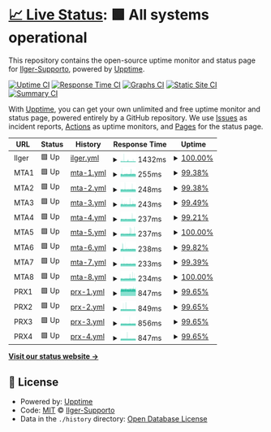 # [📈 Live Status](https://Ilger-Supporto.github.io/Uptime): <!--live status--> **🟩 All systems operational**

This repository contains the open-source uptime monitor and status page for [Ilger-Supporto](https://Ilger-Supporto.github.io/Uptime), powered by [Upptime](https://github.com/upptime/upptime).

[![Uptime CI](https://github.com/Ilger-Supporto/Uptime/workflows/Uptime%20CI/badge.svg)](https://github.com/Ilger-Supporto/Uptime/actions?query=workflow%3A%22Uptime+CI%22)
[![Response Time CI](https://github.com/Ilger-Supporto/Uptime/workflows/Response%20Time%20CI/badge.svg)](https://github.com/Ilger-Supporto/Uptime/actions?query=workflow%3A%22Response+Time+CI%22)
[![Graphs CI](https://github.com/Ilger-Supporto/Uptime/workflows/Graphs%20CI/badge.svg)](https://github.com/Ilger-Supporto/Uptime/actions?query=workflow%3A%22Graphs+CI%22)
[![Static Site CI](https://github.com/Ilger-Supporto/Uptime/workflows/Static%20Site%20CI/badge.svg)](https://github.com/Ilger-Supporto/Uptime/actions?query=workflow%3A%22Static+Site+CI%22)
[![Summary CI](https://github.com/Ilger-Supporto/Uptime/workflows/Summary%20CI/badge.svg)](https://github.com/Ilger-Supporto/Uptime/actions?query=workflow%3A%22Summary+CI%22)

With [Upptime](https://upptime.js.org), you can get your own unlimited and free uptime monitor and status page, powered entirely by a GitHub repository. We use [Issues](https://github.com/Ilger-Supporto/Uptime/issues) as incident reports, [Actions](https://github.com/Ilger-Supporto/Uptime/actions) as uptime monitors, and [Pages](https://Ilger-Supporto.github.io/Uptime) for the status page.

<!--start: status pages-->
<!-- This summary is generated by Upptime (https://github.com/upptime/upptime) -->
<!-- Do not edit this manually, your changes will be overwritten -->
<!-- prettier-ignore -->
| URL | Status | History | Response Time | Uptime |
| --- | ------ | ------- | ------------- | ------ |
| <img alt="" src="https://icons.duckduckgo.com/ip3/null.ico" height="13"> Ilger | 🟩 Up | [ilger.yml](https://github.com/Ilger-Supporto/Uptime/commits/HEAD/history/ilger.yml) | <details><summary><img alt="Response time graph" src="./graphs/ilger/response-time-week.png" height="20"> 1432ms</summary><br><a href="https://Ilger-Supporto.github.io/Uptime/history/ilger"><img alt="Response time 1382" src="https://img.shields.io/endpoint?url=https%3A%2F%2Fraw.githubusercontent.com%2FIlger-Supporto%2FUptime%2FHEAD%2Fapi%2Filger%2Fresponse-time.json"></a><br><a href="https://Ilger-Supporto.github.io/Uptime/history/ilger"><img alt="24-hour response time 1365" src="https://img.shields.io/endpoint?url=https%3A%2F%2Fraw.githubusercontent.com%2FIlger-Supporto%2FUptime%2FHEAD%2Fapi%2Filger%2Fresponse-time-day.json"></a><br><a href="https://Ilger-Supporto.github.io/Uptime/history/ilger"><img alt="7-day response time 1432" src="https://img.shields.io/endpoint?url=https%3A%2F%2Fraw.githubusercontent.com%2FIlger-Supporto%2FUptime%2FHEAD%2Fapi%2Filger%2Fresponse-time-week.json"></a><br><a href="https://Ilger-Supporto.github.io/Uptime/history/ilger"><img alt="30-day response time 1404" src="https://img.shields.io/endpoint?url=https%3A%2F%2Fraw.githubusercontent.com%2FIlger-Supporto%2FUptime%2FHEAD%2Fapi%2Filger%2Fresponse-time-month.json"></a><br><a href="https://Ilger-Supporto.github.io/Uptime/history/ilger"><img alt="1-year response time 1382" src="https://img.shields.io/endpoint?url=https%3A%2F%2Fraw.githubusercontent.com%2FIlger-Supporto%2FUptime%2FHEAD%2Fapi%2Filger%2Fresponse-time-year.json"></a></details> | <details><summary><a href="https://Ilger-Supporto.github.io/Uptime/history/ilger">100.00%</a></summary><a href="https://Ilger-Supporto.github.io/Uptime/history/ilger"><img alt="All-time uptime 99.96%" src="https://img.shields.io/endpoint?url=https%3A%2F%2Fraw.githubusercontent.com%2FIlger-Supporto%2FUptime%2FHEAD%2Fapi%2Filger%2Fuptime.json"></a><br><a href="https://Ilger-Supporto.github.io/Uptime/history/ilger"><img alt="24-hour uptime 100.00%" src="https://img.shields.io/endpoint?url=https%3A%2F%2Fraw.githubusercontent.com%2FIlger-Supporto%2FUptime%2FHEAD%2Fapi%2Filger%2Fuptime-day.json"></a><br><a href="https://Ilger-Supporto.github.io/Uptime/history/ilger"><img alt="7-day uptime 100.00%" src="https://img.shields.io/endpoint?url=https%3A%2F%2Fraw.githubusercontent.com%2FIlger-Supporto%2FUptime%2FHEAD%2Fapi%2Filger%2Fuptime-week.json"></a><br><a href="https://Ilger-Supporto.github.io/Uptime/history/ilger"><img alt="30-day uptime 100.00%" src="https://img.shields.io/endpoint?url=https%3A%2F%2Fraw.githubusercontent.com%2FIlger-Supporto%2FUptime%2FHEAD%2Fapi%2Filger%2Fuptime-month.json"></a><br><a href="https://Ilger-Supporto.github.io/Uptime/history/ilger"><img alt="1-year uptime 99.96%" src="https://img.shields.io/endpoint?url=https%3A%2F%2Fraw.githubusercontent.com%2FIlger-Supporto%2FUptime%2FHEAD%2Fapi%2Filger%2Fuptime-year.json"></a></details>
| <img alt="" src="https://icons.duckduckgo.com/ip3/null.ico" height="13"> MTA1 | 🟩 Up | [mta-1.yml](https://github.com/Ilger-Supporto/Uptime/commits/HEAD/history/mta-1.yml) | <details><summary><img alt="Response time graph" src="./graphs/mta-1/response-time-week.png" height="20"> 255ms</summary><br><a href="https://Ilger-Supporto.github.io/Uptime/history/mta-1"><img alt="Response time 254" src="https://img.shields.io/endpoint?url=https%3A%2F%2Fraw.githubusercontent.com%2FIlger-Supporto%2FUptime%2FHEAD%2Fapi%2Fmta-1%2Fresponse-time.json"></a><br><a href="https://Ilger-Supporto.github.io/Uptime/history/mta-1"><img alt="24-hour response time 254" src="https://img.shields.io/endpoint?url=https%3A%2F%2Fraw.githubusercontent.com%2FIlger-Supporto%2FUptime%2FHEAD%2Fapi%2Fmta-1%2Fresponse-time-day.json"></a><br><a href="https://Ilger-Supporto.github.io/Uptime/history/mta-1"><img alt="7-day response time 255" src="https://img.shields.io/endpoint?url=https%3A%2F%2Fraw.githubusercontent.com%2FIlger-Supporto%2FUptime%2FHEAD%2Fapi%2Fmta-1%2Fresponse-time-week.json"></a><br><a href="https://Ilger-Supporto.github.io/Uptime/history/mta-1"><img alt="30-day response time 254" src="https://img.shields.io/endpoint?url=https%3A%2F%2Fraw.githubusercontent.com%2FIlger-Supporto%2FUptime%2FHEAD%2Fapi%2Fmta-1%2Fresponse-time-month.json"></a><br><a href="https://Ilger-Supporto.github.io/Uptime/history/mta-1"><img alt="1-year response time 254" src="https://img.shields.io/endpoint?url=https%3A%2F%2Fraw.githubusercontent.com%2FIlger-Supporto%2FUptime%2FHEAD%2Fapi%2Fmta-1%2Fresponse-time-year.json"></a></details> | <details><summary><a href="https://Ilger-Supporto.github.io/Uptime/history/mta-1">99.38%</a></summary><a href="https://Ilger-Supporto.github.io/Uptime/history/mta-1"><img alt="All-time uptime 99.78%" src="https://img.shields.io/endpoint?url=https%3A%2F%2Fraw.githubusercontent.com%2FIlger-Supporto%2FUptime%2FHEAD%2Fapi%2Fmta-1%2Fuptime.json"></a><br><a href="https://Ilger-Supporto.github.io/Uptime/history/mta-1"><img alt="24-hour uptime 100.00%" src="https://img.shields.io/endpoint?url=https%3A%2F%2Fraw.githubusercontent.com%2FIlger-Supporto%2FUptime%2FHEAD%2Fapi%2Fmta-1%2Fuptime-day.json"></a><br><a href="https://Ilger-Supporto.github.io/Uptime/history/mta-1"><img alt="7-day uptime 99.38%" src="https://img.shields.io/endpoint?url=https%3A%2F%2Fraw.githubusercontent.com%2FIlger-Supporto%2FUptime%2FHEAD%2Fapi%2Fmta-1%2Fuptime-week.json"></a><br><a href="https://Ilger-Supporto.github.io/Uptime/history/mta-1"><img alt="30-day uptime 99.78%" src="https://img.shields.io/endpoint?url=https%3A%2F%2Fraw.githubusercontent.com%2FIlger-Supporto%2FUptime%2FHEAD%2Fapi%2Fmta-1%2Fuptime-month.json"></a><br><a href="https://Ilger-Supporto.github.io/Uptime/history/mta-1"><img alt="1-year uptime 99.78%" src="https://img.shields.io/endpoint?url=https%3A%2F%2Fraw.githubusercontent.com%2FIlger-Supporto%2FUptime%2FHEAD%2Fapi%2Fmta-1%2Fuptime-year.json"></a></details>
| <img alt="" src="https://icons.duckduckgo.com/ip3/null.ico" height="13"> MTA2 | 🟩 Up | [mta-2.yml](https://github.com/Ilger-Supporto/Uptime/commits/HEAD/history/mta-2.yml) | <details><summary><img alt="Response time graph" src="./graphs/mta-2/response-time-week.png" height="20"> 248ms</summary><br><a href="https://Ilger-Supporto.github.io/Uptime/history/mta-2"><img alt="Response time 248" src="https://img.shields.io/endpoint?url=https%3A%2F%2Fraw.githubusercontent.com%2FIlger-Supporto%2FUptime%2FHEAD%2Fapi%2Fmta-2%2Fresponse-time.json"></a><br><a href="https://Ilger-Supporto.github.io/Uptime/history/mta-2"><img alt="24-hour response time 243" src="https://img.shields.io/endpoint?url=https%3A%2F%2Fraw.githubusercontent.com%2FIlger-Supporto%2FUptime%2FHEAD%2Fapi%2Fmta-2%2Fresponse-time-day.json"></a><br><a href="https://Ilger-Supporto.github.io/Uptime/history/mta-2"><img alt="7-day response time 248" src="https://img.shields.io/endpoint?url=https%3A%2F%2Fraw.githubusercontent.com%2FIlger-Supporto%2FUptime%2FHEAD%2Fapi%2Fmta-2%2Fresponse-time-week.json"></a><br><a href="https://Ilger-Supporto.github.io/Uptime/history/mta-2"><img alt="30-day response time 248" src="https://img.shields.io/endpoint?url=https%3A%2F%2Fraw.githubusercontent.com%2FIlger-Supporto%2FUptime%2FHEAD%2Fapi%2Fmta-2%2Fresponse-time-month.json"></a><br><a href="https://Ilger-Supporto.github.io/Uptime/history/mta-2"><img alt="1-year response time 248" src="https://img.shields.io/endpoint?url=https%3A%2F%2Fraw.githubusercontent.com%2FIlger-Supporto%2FUptime%2FHEAD%2Fapi%2Fmta-2%2Fresponse-time-year.json"></a></details> | <details><summary><a href="https://Ilger-Supporto.github.io/Uptime/history/mta-2">99.38%</a></summary><a href="https://Ilger-Supporto.github.io/Uptime/history/mta-2"><img alt="All-time uptime 99.78%" src="https://img.shields.io/endpoint?url=https%3A%2F%2Fraw.githubusercontent.com%2FIlger-Supporto%2FUptime%2FHEAD%2Fapi%2Fmta-2%2Fuptime.json"></a><br><a href="https://Ilger-Supporto.github.io/Uptime/history/mta-2"><img alt="24-hour uptime 100.00%" src="https://img.shields.io/endpoint?url=https%3A%2F%2Fraw.githubusercontent.com%2FIlger-Supporto%2FUptime%2FHEAD%2Fapi%2Fmta-2%2Fuptime-day.json"></a><br><a href="https://Ilger-Supporto.github.io/Uptime/history/mta-2"><img alt="7-day uptime 99.38%" src="https://img.shields.io/endpoint?url=https%3A%2F%2Fraw.githubusercontent.com%2FIlger-Supporto%2FUptime%2FHEAD%2Fapi%2Fmta-2%2Fuptime-week.json"></a><br><a href="https://Ilger-Supporto.github.io/Uptime/history/mta-2"><img alt="30-day uptime 99.78%" src="https://img.shields.io/endpoint?url=https%3A%2F%2Fraw.githubusercontent.com%2FIlger-Supporto%2FUptime%2FHEAD%2Fapi%2Fmta-2%2Fuptime-month.json"></a><br><a href="https://Ilger-Supporto.github.io/Uptime/history/mta-2"><img alt="1-year uptime 99.78%" src="https://img.shields.io/endpoint?url=https%3A%2F%2Fraw.githubusercontent.com%2FIlger-Supporto%2FUptime%2FHEAD%2Fapi%2Fmta-2%2Fuptime-year.json"></a></details>
| <img alt="" src="https://icons.duckduckgo.com/ip3/null.ico" height="13"> MTA3 | 🟩 Up | [mta-3.yml](https://github.com/Ilger-Supporto/Uptime/commits/HEAD/history/mta-3.yml) | <details><summary><img alt="Response time graph" src="./graphs/mta-3/response-time-week.png" height="20"> 243ms</summary><br><a href="https://Ilger-Supporto.github.io/Uptime/history/mta-3"><img alt="Response time 241" src="https://img.shields.io/endpoint?url=https%3A%2F%2Fraw.githubusercontent.com%2FIlger-Supporto%2FUptime%2FHEAD%2Fapi%2Fmta-3%2Fresponse-time.json"></a><br><a href="https://Ilger-Supporto.github.io/Uptime/history/mta-3"><img alt="24-hour response time 241" src="https://img.shields.io/endpoint?url=https%3A%2F%2Fraw.githubusercontent.com%2FIlger-Supporto%2FUptime%2FHEAD%2Fapi%2Fmta-3%2Fresponse-time-day.json"></a><br><a href="https://Ilger-Supporto.github.io/Uptime/history/mta-3"><img alt="7-day response time 243" src="https://img.shields.io/endpoint?url=https%3A%2F%2Fraw.githubusercontent.com%2FIlger-Supporto%2FUptime%2FHEAD%2Fapi%2Fmta-3%2Fresponse-time-week.json"></a><br><a href="https://Ilger-Supporto.github.io/Uptime/history/mta-3"><img alt="30-day response time 241" src="https://img.shields.io/endpoint?url=https%3A%2F%2Fraw.githubusercontent.com%2FIlger-Supporto%2FUptime%2FHEAD%2Fapi%2Fmta-3%2Fresponse-time-month.json"></a><br><a href="https://Ilger-Supporto.github.io/Uptime/history/mta-3"><img alt="1-year response time 241" src="https://img.shields.io/endpoint?url=https%3A%2F%2Fraw.githubusercontent.com%2FIlger-Supporto%2FUptime%2FHEAD%2Fapi%2Fmta-3%2Fresponse-time-year.json"></a></details> | <details><summary><a href="https://Ilger-Supporto.github.io/Uptime/history/mta-3">99.49%</a></summary><a href="https://Ilger-Supporto.github.io/Uptime/history/mta-3"><img alt="All-time uptime 99.82%" src="https://img.shields.io/endpoint?url=https%3A%2F%2Fraw.githubusercontent.com%2FIlger-Supporto%2FUptime%2FHEAD%2Fapi%2Fmta-3%2Fuptime.json"></a><br><a href="https://Ilger-Supporto.github.io/Uptime/history/mta-3"><img alt="24-hour uptime 100.00%" src="https://img.shields.io/endpoint?url=https%3A%2F%2Fraw.githubusercontent.com%2FIlger-Supporto%2FUptime%2FHEAD%2Fapi%2Fmta-3%2Fuptime-day.json"></a><br><a href="https://Ilger-Supporto.github.io/Uptime/history/mta-3"><img alt="7-day uptime 99.49%" src="https://img.shields.io/endpoint?url=https%3A%2F%2Fraw.githubusercontent.com%2FIlger-Supporto%2FUptime%2FHEAD%2Fapi%2Fmta-3%2Fuptime-week.json"></a><br><a href="https://Ilger-Supporto.github.io/Uptime/history/mta-3"><img alt="30-day uptime 99.82%" src="https://img.shields.io/endpoint?url=https%3A%2F%2Fraw.githubusercontent.com%2FIlger-Supporto%2FUptime%2FHEAD%2Fapi%2Fmta-3%2Fuptime-month.json"></a><br><a href="https://Ilger-Supporto.github.io/Uptime/history/mta-3"><img alt="1-year uptime 99.82%" src="https://img.shields.io/endpoint?url=https%3A%2F%2Fraw.githubusercontent.com%2FIlger-Supporto%2FUptime%2FHEAD%2Fapi%2Fmta-3%2Fuptime-year.json"></a></details>
| <img alt="" src="https://icons.duckduckgo.com/ip3/null.ico" height="13"> MTA4 | 🟩 Up | [mta-4.yml](https://github.com/Ilger-Supporto/Uptime/commits/HEAD/history/mta-4.yml) | <details><summary><img alt="Response time graph" src="./graphs/mta-4/response-time-week.png" height="20"> 237ms</summary><br><a href="https://Ilger-Supporto.github.io/Uptime/history/mta-4"><img alt="Response time 237" src="https://img.shields.io/endpoint?url=https%3A%2F%2Fraw.githubusercontent.com%2FIlger-Supporto%2FUptime%2FHEAD%2Fapi%2Fmta-4%2Fresponse-time.json"></a><br><a href="https://Ilger-Supporto.github.io/Uptime/history/mta-4"><img alt="24-hour response time 239" src="https://img.shields.io/endpoint?url=https%3A%2F%2Fraw.githubusercontent.com%2FIlger-Supporto%2FUptime%2FHEAD%2Fapi%2Fmta-4%2Fresponse-time-day.json"></a><br><a href="https://Ilger-Supporto.github.io/Uptime/history/mta-4"><img alt="7-day response time 237" src="https://img.shields.io/endpoint?url=https%3A%2F%2Fraw.githubusercontent.com%2FIlger-Supporto%2FUptime%2FHEAD%2Fapi%2Fmta-4%2Fresponse-time-week.json"></a><br><a href="https://Ilger-Supporto.github.io/Uptime/history/mta-4"><img alt="30-day response time 237" src="https://img.shields.io/endpoint?url=https%3A%2F%2Fraw.githubusercontent.com%2FIlger-Supporto%2FUptime%2FHEAD%2Fapi%2Fmta-4%2Fresponse-time-month.json"></a><br><a href="https://Ilger-Supporto.github.io/Uptime/history/mta-4"><img alt="1-year response time 237" src="https://img.shields.io/endpoint?url=https%3A%2F%2Fraw.githubusercontent.com%2FIlger-Supporto%2FUptime%2FHEAD%2Fapi%2Fmta-4%2Fresponse-time-year.json"></a></details> | <details><summary><a href="https://Ilger-Supporto.github.io/Uptime/history/mta-4">99.21%</a></summary><a href="https://Ilger-Supporto.github.io/Uptime/history/mta-4"><img alt="All-time uptime 99.72%" src="https://img.shields.io/endpoint?url=https%3A%2F%2Fraw.githubusercontent.com%2FIlger-Supporto%2FUptime%2FHEAD%2Fapi%2Fmta-4%2Fuptime.json"></a><br><a href="https://Ilger-Supporto.github.io/Uptime/history/mta-4"><img alt="24-hour uptime 100.00%" src="https://img.shields.io/endpoint?url=https%3A%2F%2Fraw.githubusercontent.com%2FIlger-Supporto%2FUptime%2FHEAD%2Fapi%2Fmta-4%2Fuptime-day.json"></a><br><a href="https://Ilger-Supporto.github.io/Uptime/history/mta-4"><img alt="7-day uptime 99.21%" src="https://img.shields.io/endpoint?url=https%3A%2F%2Fraw.githubusercontent.com%2FIlger-Supporto%2FUptime%2FHEAD%2Fapi%2Fmta-4%2Fuptime-week.json"></a><br><a href="https://Ilger-Supporto.github.io/Uptime/history/mta-4"><img alt="30-day uptime 99.72%" src="https://img.shields.io/endpoint?url=https%3A%2F%2Fraw.githubusercontent.com%2FIlger-Supporto%2FUptime%2FHEAD%2Fapi%2Fmta-4%2Fuptime-month.json"></a><br><a href="https://Ilger-Supporto.github.io/Uptime/history/mta-4"><img alt="1-year uptime 99.72%" src="https://img.shields.io/endpoint?url=https%3A%2F%2Fraw.githubusercontent.com%2FIlger-Supporto%2FUptime%2FHEAD%2Fapi%2Fmta-4%2Fuptime-year.json"></a></details>
| <img alt="" src="https://icons.duckduckgo.com/ip3/null.ico" height="13"> MTA5 | 🟩 Up | [mta-5.yml](https://github.com/Ilger-Supporto/Uptime/commits/HEAD/history/mta-5.yml) | <details><summary><img alt="Response time graph" src="./graphs/mta-5/response-time-week.png" height="20"> 237ms</summary><br><a href="https://Ilger-Supporto.github.io/Uptime/history/mta-5"><img alt="Response time 236" src="https://img.shields.io/endpoint?url=https%3A%2F%2Fraw.githubusercontent.com%2FIlger-Supporto%2FUptime%2FHEAD%2Fapi%2Fmta-5%2Fresponse-time.json"></a><br><a href="https://Ilger-Supporto.github.io/Uptime/history/mta-5"><img alt="24-hour response time 242" src="https://img.shields.io/endpoint?url=https%3A%2F%2Fraw.githubusercontent.com%2FIlger-Supporto%2FUptime%2FHEAD%2Fapi%2Fmta-5%2Fresponse-time-day.json"></a><br><a href="https://Ilger-Supporto.github.io/Uptime/history/mta-5"><img alt="7-day response time 237" src="https://img.shields.io/endpoint?url=https%3A%2F%2Fraw.githubusercontent.com%2FIlger-Supporto%2FUptime%2FHEAD%2Fapi%2Fmta-5%2Fresponse-time-week.json"></a><br><a href="https://Ilger-Supporto.github.io/Uptime/history/mta-5"><img alt="30-day response time 236" src="https://img.shields.io/endpoint?url=https%3A%2F%2Fraw.githubusercontent.com%2FIlger-Supporto%2FUptime%2FHEAD%2Fapi%2Fmta-5%2Fresponse-time-month.json"></a><br><a href="https://Ilger-Supporto.github.io/Uptime/history/mta-5"><img alt="1-year response time 236" src="https://img.shields.io/endpoint?url=https%3A%2F%2Fraw.githubusercontent.com%2FIlger-Supporto%2FUptime%2FHEAD%2Fapi%2Fmta-5%2Fresponse-time-year.json"></a></details> | <details><summary><a href="https://Ilger-Supporto.github.io/Uptime/history/mta-5">100.00%</a></summary><a href="https://Ilger-Supporto.github.io/Uptime/history/mta-5"><img alt="All-time uptime 100.00%" src="https://img.shields.io/endpoint?url=https%3A%2F%2Fraw.githubusercontent.com%2FIlger-Supporto%2FUptime%2FHEAD%2Fapi%2Fmta-5%2Fuptime.json"></a><br><a href="https://Ilger-Supporto.github.io/Uptime/history/mta-5"><img alt="24-hour uptime 100.00%" src="https://img.shields.io/endpoint?url=https%3A%2F%2Fraw.githubusercontent.com%2FIlger-Supporto%2FUptime%2FHEAD%2Fapi%2Fmta-5%2Fuptime-day.json"></a><br><a href="https://Ilger-Supporto.github.io/Uptime/history/mta-5"><img alt="7-day uptime 100.00%" src="https://img.shields.io/endpoint?url=https%3A%2F%2Fraw.githubusercontent.com%2FIlger-Supporto%2FUptime%2FHEAD%2Fapi%2Fmta-5%2Fuptime-week.json"></a><br><a href="https://Ilger-Supporto.github.io/Uptime/history/mta-5"><img alt="30-day uptime 100.00%" src="https://img.shields.io/endpoint?url=https%3A%2F%2Fraw.githubusercontent.com%2FIlger-Supporto%2FUptime%2FHEAD%2Fapi%2Fmta-5%2Fuptime-month.json"></a><br><a href="https://Ilger-Supporto.github.io/Uptime/history/mta-5"><img alt="1-year uptime 100.00%" src="https://img.shields.io/endpoint?url=https%3A%2F%2Fraw.githubusercontent.com%2FIlger-Supporto%2FUptime%2FHEAD%2Fapi%2Fmta-5%2Fuptime-year.json"></a></details>
| <img alt="" src="https://icons.duckduckgo.com/ip3/null.ico" height="13"> MTA6 | 🟩 Up | [mta-6.yml](https://github.com/Ilger-Supporto/Uptime/commits/HEAD/history/mta-6.yml) | <details><summary><img alt="Response time graph" src="./graphs/mta-6/response-time-week.png" height="20"> 238ms</summary><br><a href="https://Ilger-Supporto.github.io/Uptime/history/mta-6"><img alt="Response time 235" src="https://img.shields.io/endpoint?url=https%3A%2F%2Fraw.githubusercontent.com%2FIlger-Supporto%2FUptime%2FHEAD%2Fapi%2Fmta-6%2Fresponse-time.json"></a><br><a href="https://Ilger-Supporto.github.io/Uptime/history/mta-6"><img alt="24-hour response time 237" src="https://img.shields.io/endpoint?url=https%3A%2F%2Fraw.githubusercontent.com%2FIlger-Supporto%2FUptime%2FHEAD%2Fapi%2Fmta-6%2Fresponse-time-day.json"></a><br><a href="https://Ilger-Supporto.github.io/Uptime/history/mta-6"><img alt="7-day response time 238" src="https://img.shields.io/endpoint?url=https%3A%2F%2Fraw.githubusercontent.com%2FIlger-Supporto%2FUptime%2FHEAD%2Fapi%2Fmta-6%2Fresponse-time-week.json"></a><br><a href="https://Ilger-Supporto.github.io/Uptime/history/mta-6"><img alt="30-day response time 235" src="https://img.shields.io/endpoint?url=https%3A%2F%2Fraw.githubusercontent.com%2FIlger-Supporto%2FUptime%2FHEAD%2Fapi%2Fmta-6%2Fresponse-time-month.json"></a><br><a href="https://Ilger-Supporto.github.io/Uptime/history/mta-6"><img alt="1-year response time 235" src="https://img.shields.io/endpoint?url=https%3A%2F%2Fraw.githubusercontent.com%2FIlger-Supporto%2FUptime%2FHEAD%2Fapi%2Fmta-6%2Fresponse-time-year.json"></a></details> | <details><summary><a href="https://Ilger-Supporto.github.io/Uptime/history/mta-6">99.82%</a></summary><a href="https://Ilger-Supporto.github.io/Uptime/history/mta-6"><img alt="All-time uptime 99.94%" src="https://img.shields.io/endpoint?url=https%3A%2F%2Fraw.githubusercontent.com%2FIlger-Supporto%2FUptime%2FHEAD%2Fapi%2Fmta-6%2Fuptime.json"></a><br><a href="https://Ilger-Supporto.github.io/Uptime/history/mta-6"><img alt="24-hour uptime 100.00%" src="https://img.shields.io/endpoint?url=https%3A%2F%2Fraw.githubusercontent.com%2FIlger-Supporto%2FUptime%2FHEAD%2Fapi%2Fmta-6%2Fuptime-day.json"></a><br><a href="https://Ilger-Supporto.github.io/Uptime/history/mta-6"><img alt="7-day uptime 99.82%" src="https://img.shields.io/endpoint?url=https%3A%2F%2Fraw.githubusercontent.com%2FIlger-Supporto%2FUptime%2FHEAD%2Fapi%2Fmta-6%2Fuptime-week.json"></a><br><a href="https://Ilger-Supporto.github.io/Uptime/history/mta-6"><img alt="30-day uptime 99.94%" src="https://img.shields.io/endpoint?url=https%3A%2F%2Fraw.githubusercontent.com%2FIlger-Supporto%2FUptime%2FHEAD%2Fapi%2Fmta-6%2Fuptime-month.json"></a><br><a href="https://Ilger-Supporto.github.io/Uptime/history/mta-6"><img alt="1-year uptime 99.94%" src="https://img.shields.io/endpoint?url=https%3A%2F%2Fraw.githubusercontent.com%2FIlger-Supporto%2FUptime%2FHEAD%2Fapi%2Fmta-6%2Fuptime-year.json"></a></details>
| <img alt="" src="https://icons.duckduckgo.com/ip3/null.ico" height="13"> MTA7 | 🟩 Up | [mta-7.yml](https://github.com/Ilger-Supporto/Uptime/commits/HEAD/history/mta-7.yml) | <details><summary><img alt="Response time graph" src="./graphs/mta-7/response-time-week.png" height="20"> 233ms</summary><br><a href="https://Ilger-Supporto.github.io/Uptime/history/mta-7"><img alt="Response time 234" src="https://img.shields.io/endpoint?url=https%3A%2F%2Fraw.githubusercontent.com%2FIlger-Supporto%2FUptime%2FHEAD%2Fapi%2Fmta-7%2Fresponse-time.json"></a><br><a href="https://Ilger-Supporto.github.io/Uptime/history/mta-7"><img alt="24-hour response time 234" src="https://img.shields.io/endpoint?url=https%3A%2F%2Fraw.githubusercontent.com%2FIlger-Supporto%2FUptime%2FHEAD%2Fapi%2Fmta-7%2Fresponse-time-day.json"></a><br><a href="https://Ilger-Supporto.github.io/Uptime/history/mta-7"><img alt="7-day response time 233" src="https://img.shields.io/endpoint?url=https%3A%2F%2Fraw.githubusercontent.com%2FIlger-Supporto%2FUptime%2FHEAD%2Fapi%2Fmta-7%2Fresponse-time-week.json"></a><br><a href="https://Ilger-Supporto.github.io/Uptime/history/mta-7"><img alt="30-day response time 234" src="https://img.shields.io/endpoint?url=https%3A%2F%2Fraw.githubusercontent.com%2FIlger-Supporto%2FUptime%2FHEAD%2Fapi%2Fmta-7%2Fresponse-time-month.json"></a><br><a href="https://Ilger-Supporto.github.io/Uptime/history/mta-7"><img alt="1-year response time 234" src="https://img.shields.io/endpoint?url=https%3A%2F%2Fraw.githubusercontent.com%2FIlger-Supporto%2FUptime%2FHEAD%2Fapi%2Fmta-7%2Fresponse-time-year.json"></a></details> | <details><summary><a href="https://Ilger-Supporto.github.io/Uptime/history/mta-7">99.39%</a></summary><a href="https://Ilger-Supporto.github.io/Uptime/history/mta-7"><img alt="All-time uptime 99.79%" src="https://img.shields.io/endpoint?url=https%3A%2F%2Fraw.githubusercontent.com%2FIlger-Supporto%2FUptime%2FHEAD%2Fapi%2Fmta-7%2Fuptime.json"></a><br><a href="https://Ilger-Supporto.github.io/Uptime/history/mta-7"><img alt="24-hour uptime 100.00%" src="https://img.shields.io/endpoint?url=https%3A%2F%2Fraw.githubusercontent.com%2FIlger-Supporto%2FUptime%2FHEAD%2Fapi%2Fmta-7%2Fuptime-day.json"></a><br><a href="https://Ilger-Supporto.github.io/Uptime/history/mta-7"><img alt="7-day uptime 99.39%" src="https://img.shields.io/endpoint?url=https%3A%2F%2Fraw.githubusercontent.com%2FIlger-Supporto%2FUptime%2FHEAD%2Fapi%2Fmta-7%2Fuptime-week.json"></a><br><a href="https://Ilger-Supporto.github.io/Uptime/history/mta-7"><img alt="30-day uptime 99.79%" src="https://img.shields.io/endpoint?url=https%3A%2F%2Fraw.githubusercontent.com%2FIlger-Supporto%2FUptime%2FHEAD%2Fapi%2Fmta-7%2Fuptime-month.json"></a><br><a href="https://Ilger-Supporto.github.io/Uptime/history/mta-7"><img alt="1-year uptime 99.79%" src="https://img.shields.io/endpoint?url=https%3A%2F%2Fraw.githubusercontent.com%2FIlger-Supporto%2FUptime%2FHEAD%2Fapi%2Fmta-7%2Fuptime-year.json"></a></details>
| <img alt="" src="https://icons.duckduckgo.com/ip3/null.ico" height="13"> MTA8 | 🟩 Up | [mta-8.yml](https://github.com/Ilger-Supporto/Uptime/commits/HEAD/history/mta-8.yml) | <details><summary><img alt="Response time graph" src="./graphs/mta-8/response-time-week.png" height="20"> 234ms</summary><br><a href="https://Ilger-Supporto.github.io/Uptime/history/mta-8"><img alt="Response time 235" src="https://img.shields.io/endpoint?url=https%3A%2F%2Fraw.githubusercontent.com%2FIlger-Supporto%2FUptime%2FHEAD%2Fapi%2Fmta-8%2Fresponse-time.json"></a><br><a href="https://Ilger-Supporto.github.io/Uptime/history/mta-8"><img alt="24-hour response time 243" src="https://img.shields.io/endpoint?url=https%3A%2F%2Fraw.githubusercontent.com%2FIlger-Supporto%2FUptime%2FHEAD%2Fapi%2Fmta-8%2Fresponse-time-day.json"></a><br><a href="https://Ilger-Supporto.github.io/Uptime/history/mta-8"><img alt="7-day response time 234" src="https://img.shields.io/endpoint?url=https%3A%2F%2Fraw.githubusercontent.com%2FIlger-Supporto%2FUptime%2FHEAD%2Fapi%2Fmta-8%2Fresponse-time-week.json"></a><br><a href="https://Ilger-Supporto.github.io/Uptime/history/mta-8"><img alt="30-day response time 235" src="https://img.shields.io/endpoint?url=https%3A%2F%2Fraw.githubusercontent.com%2FIlger-Supporto%2FUptime%2FHEAD%2Fapi%2Fmta-8%2Fresponse-time-month.json"></a><br><a href="https://Ilger-Supporto.github.io/Uptime/history/mta-8"><img alt="1-year response time 235" src="https://img.shields.io/endpoint?url=https%3A%2F%2Fraw.githubusercontent.com%2FIlger-Supporto%2FUptime%2FHEAD%2Fapi%2Fmta-8%2Fresponse-time-year.json"></a></details> | <details><summary><a href="https://Ilger-Supporto.github.io/Uptime/history/mta-8">100.00%</a></summary><a href="https://Ilger-Supporto.github.io/Uptime/history/mta-8"><img alt="All-time uptime 100.00%" src="https://img.shields.io/endpoint?url=https%3A%2F%2Fraw.githubusercontent.com%2FIlger-Supporto%2FUptime%2FHEAD%2Fapi%2Fmta-8%2Fuptime.json"></a><br><a href="https://Ilger-Supporto.github.io/Uptime/history/mta-8"><img alt="24-hour uptime 100.00%" src="https://img.shields.io/endpoint?url=https%3A%2F%2Fraw.githubusercontent.com%2FIlger-Supporto%2FUptime%2FHEAD%2Fapi%2Fmta-8%2Fuptime-day.json"></a><br><a href="https://Ilger-Supporto.github.io/Uptime/history/mta-8"><img alt="7-day uptime 100.00%" src="https://img.shields.io/endpoint?url=https%3A%2F%2Fraw.githubusercontent.com%2FIlger-Supporto%2FUptime%2FHEAD%2Fapi%2Fmta-8%2Fuptime-week.json"></a><br><a href="https://Ilger-Supporto.github.io/Uptime/history/mta-8"><img alt="30-day uptime 100.00%" src="https://img.shields.io/endpoint?url=https%3A%2F%2Fraw.githubusercontent.com%2FIlger-Supporto%2FUptime%2FHEAD%2Fapi%2Fmta-8%2Fuptime-month.json"></a><br><a href="https://Ilger-Supporto.github.io/Uptime/history/mta-8"><img alt="1-year uptime 100.00%" src="https://img.shields.io/endpoint?url=https%3A%2F%2Fraw.githubusercontent.com%2FIlger-Supporto%2FUptime%2FHEAD%2Fapi%2Fmta-8%2Fuptime-year.json"></a></details>
| <img alt="" src="https://icons.duckduckgo.com/ip3/null.ico" height="13"> PRX1 | 🟩 Up | [prx-1.yml](https://github.com/Ilger-Supporto/Uptime/commits/HEAD/history/prx-1.yml) | <details><summary><img alt="Response time graph" src="./graphs/prx-1/response-time-week.png" height="20"> 847ms</summary><br><a href="https://Ilger-Supporto.github.io/Uptime/history/prx-1"><img alt="Response time 842" src="https://img.shields.io/endpoint?url=https%3A%2F%2Fraw.githubusercontent.com%2FIlger-Supporto%2FUptime%2FHEAD%2Fapi%2Fprx-1%2Fresponse-time.json"></a><br><a href="https://Ilger-Supporto.github.io/Uptime/history/prx-1"><img alt="24-hour response time 841" src="https://img.shields.io/endpoint?url=https%3A%2F%2Fraw.githubusercontent.com%2FIlger-Supporto%2FUptime%2FHEAD%2Fapi%2Fprx-1%2Fresponse-time-day.json"></a><br><a href="https://Ilger-Supporto.github.io/Uptime/history/prx-1"><img alt="7-day response time 847" src="https://img.shields.io/endpoint?url=https%3A%2F%2Fraw.githubusercontent.com%2FIlger-Supporto%2FUptime%2FHEAD%2Fapi%2Fprx-1%2Fresponse-time-week.json"></a><br><a href="https://Ilger-Supporto.github.io/Uptime/history/prx-1"><img alt="30-day response time 842" src="https://img.shields.io/endpoint?url=https%3A%2F%2Fraw.githubusercontent.com%2FIlger-Supporto%2FUptime%2FHEAD%2Fapi%2Fprx-1%2Fresponse-time-month.json"></a><br><a href="https://Ilger-Supporto.github.io/Uptime/history/prx-1"><img alt="1-year response time 842" src="https://img.shields.io/endpoint?url=https%3A%2F%2Fraw.githubusercontent.com%2FIlger-Supporto%2FUptime%2FHEAD%2Fapi%2Fprx-1%2Fresponse-time-year.json"></a></details> | <details><summary><a href="https://Ilger-Supporto.github.io/Uptime/history/prx-1">99.65%</a></summary><a href="https://Ilger-Supporto.github.io/Uptime/history/prx-1"><img alt="All-time uptime 99.87%" src="https://img.shields.io/endpoint?url=https%3A%2F%2Fraw.githubusercontent.com%2FIlger-Supporto%2FUptime%2FHEAD%2Fapi%2Fprx-1%2Fuptime.json"></a><br><a href="https://Ilger-Supporto.github.io/Uptime/history/prx-1"><img alt="24-hour uptime 100.00%" src="https://img.shields.io/endpoint?url=https%3A%2F%2Fraw.githubusercontent.com%2FIlger-Supporto%2FUptime%2FHEAD%2Fapi%2Fprx-1%2Fuptime-day.json"></a><br><a href="https://Ilger-Supporto.github.io/Uptime/history/prx-1"><img alt="7-day uptime 99.65%" src="https://img.shields.io/endpoint?url=https%3A%2F%2Fraw.githubusercontent.com%2FIlger-Supporto%2FUptime%2FHEAD%2Fapi%2Fprx-1%2Fuptime-week.json"></a><br><a href="https://Ilger-Supporto.github.io/Uptime/history/prx-1"><img alt="30-day uptime 99.87%" src="https://img.shields.io/endpoint?url=https%3A%2F%2Fraw.githubusercontent.com%2FIlger-Supporto%2FUptime%2FHEAD%2Fapi%2Fprx-1%2Fuptime-month.json"></a><br><a href="https://Ilger-Supporto.github.io/Uptime/history/prx-1"><img alt="1-year uptime 99.87%" src="https://img.shields.io/endpoint?url=https%3A%2F%2Fraw.githubusercontent.com%2FIlger-Supporto%2FUptime%2FHEAD%2Fapi%2Fprx-1%2Fuptime-year.json"></a></details>
| <img alt="" src="https://icons.duckduckgo.com/ip3/null.ico" height="13"> PRX2 | 🟩 Up | [prx-2.yml](https://github.com/Ilger-Supporto/Uptime/commits/HEAD/history/prx-2.yml) | <details><summary><img alt="Response time graph" src="./graphs/prx-2/response-time-week.png" height="20"> 849ms</summary><br><a href="https://Ilger-Supporto.github.io/Uptime/history/prx-2"><img alt="Response time 843" src="https://img.shields.io/endpoint?url=https%3A%2F%2Fraw.githubusercontent.com%2FIlger-Supporto%2FUptime%2FHEAD%2Fapi%2Fprx-2%2Fresponse-time.json"></a><br><a href="https://Ilger-Supporto.github.io/Uptime/history/prx-2"><img alt="24-hour response time 830" src="https://img.shields.io/endpoint?url=https%3A%2F%2Fraw.githubusercontent.com%2FIlger-Supporto%2FUptime%2FHEAD%2Fapi%2Fprx-2%2Fresponse-time-day.json"></a><br><a href="https://Ilger-Supporto.github.io/Uptime/history/prx-2"><img alt="7-day response time 849" src="https://img.shields.io/endpoint?url=https%3A%2F%2Fraw.githubusercontent.com%2FIlger-Supporto%2FUptime%2FHEAD%2Fapi%2Fprx-2%2Fresponse-time-week.json"></a><br><a href="https://Ilger-Supporto.github.io/Uptime/history/prx-2"><img alt="30-day response time 843" src="https://img.shields.io/endpoint?url=https%3A%2F%2Fraw.githubusercontent.com%2FIlger-Supporto%2FUptime%2FHEAD%2Fapi%2Fprx-2%2Fresponse-time-month.json"></a><br><a href="https://Ilger-Supporto.github.io/Uptime/history/prx-2"><img alt="1-year response time 843" src="https://img.shields.io/endpoint?url=https%3A%2F%2Fraw.githubusercontent.com%2FIlger-Supporto%2FUptime%2FHEAD%2Fapi%2Fprx-2%2Fresponse-time-year.json"></a></details> | <details><summary><a href="https://Ilger-Supporto.github.io/Uptime/history/prx-2">99.65%</a></summary><a href="https://Ilger-Supporto.github.io/Uptime/history/prx-2"><img alt="All-time uptime 99.87%" src="https://img.shields.io/endpoint?url=https%3A%2F%2Fraw.githubusercontent.com%2FIlger-Supporto%2FUptime%2FHEAD%2Fapi%2Fprx-2%2Fuptime.json"></a><br><a href="https://Ilger-Supporto.github.io/Uptime/history/prx-2"><img alt="24-hour uptime 100.00%" src="https://img.shields.io/endpoint?url=https%3A%2F%2Fraw.githubusercontent.com%2FIlger-Supporto%2FUptime%2FHEAD%2Fapi%2Fprx-2%2Fuptime-day.json"></a><br><a href="https://Ilger-Supporto.github.io/Uptime/history/prx-2"><img alt="7-day uptime 99.65%" src="https://img.shields.io/endpoint?url=https%3A%2F%2Fraw.githubusercontent.com%2FIlger-Supporto%2FUptime%2FHEAD%2Fapi%2Fprx-2%2Fuptime-week.json"></a><br><a href="https://Ilger-Supporto.github.io/Uptime/history/prx-2"><img alt="30-day uptime 99.87%" src="https://img.shields.io/endpoint?url=https%3A%2F%2Fraw.githubusercontent.com%2FIlger-Supporto%2FUptime%2FHEAD%2Fapi%2Fprx-2%2Fuptime-month.json"></a><br><a href="https://Ilger-Supporto.github.io/Uptime/history/prx-2"><img alt="1-year uptime 99.87%" src="https://img.shields.io/endpoint?url=https%3A%2F%2Fraw.githubusercontent.com%2FIlger-Supporto%2FUptime%2FHEAD%2Fapi%2Fprx-2%2Fuptime-year.json"></a></details>
| <img alt="" src="https://icons.duckduckgo.com/ip3/null.ico" height="13"> PRX3 | 🟩 Up | [prx-3.yml](https://github.com/Ilger-Supporto/Uptime/commits/HEAD/history/prx-3.yml) | <details><summary><img alt="Response time graph" src="./graphs/prx-3/response-time-week.png" height="20"> 856ms</summary><br><a href="https://Ilger-Supporto.github.io/Uptime/history/prx-3"><img alt="Response time 851" src="https://img.shields.io/endpoint?url=https%3A%2F%2Fraw.githubusercontent.com%2FIlger-Supporto%2FUptime%2FHEAD%2Fapi%2Fprx-3%2Fresponse-time.json"></a><br><a href="https://Ilger-Supporto.github.io/Uptime/history/prx-3"><img alt="24-hour response time 840" src="https://img.shields.io/endpoint?url=https%3A%2F%2Fraw.githubusercontent.com%2FIlger-Supporto%2FUptime%2FHEAD%2Fapi%2Fprx-3%2Fresponse-time-day.json"></a><br><a href="https://Ilger-Supporto.github.io/Uptime/history/prx-3"><img alt="7-day response time 856" src="https://img.shields.io/endpoint?url=https%3A%2F%2Fraw.githubusercontent.com%2FIlger-Supporto%2FUptime%2FHEAD%2Fapi%2Fprx-3%2Fresponse-time-week.json"></a><br><a href="https://Ilger-Supporto.github.io/Uptime/history/prx-3"><img alt="30-day response time 851" src="https://img.shields.io/endpoint?url=https%3A%2F%2Fraw.githubusercontent.com%2FIlger-Supporto%2FUptime%2FHEAD%2Fapi%2Fprx-3%2Fresponse-time-month.json"></a><br><a href="https://Ilger-Supporto.github.io/Uptime/history/prx-3"><img alt="1-year response time 851" src="https://img.shields.io/endpoint?url=https%3A%2F%2Fraw.githubusercontent.com%2FIlger-Supporto%2FUptime%2FHEAD%2Fapi%2Fprx-3%2Fresponse-time-year.json"></a></details> | <details><summary><a href="https://Ilger-Supporto.github.io/Uptime/history/prx-3">99.65%</a></summary><a href="https://Ilger-Supporto.github.io/Uptime/history/prx-3"><img alt="All-time uptime 99.87%" src="https://img.shields.io/endpoint?url=https%3A%2F%2Fraw.githubusercontent.com%2FIlger-Supporto%2FUptime%2FHEAD%2Fapi%2Fprx-3%2Fuptime.json"></a><br><a href="https://Ilger-Supporto.github.io/Uptime/history/prx-3"><img alt="24-hour uptime 100.00%" src="https://img.shields.io/endpoint?url=https%3A%2F%2Fraw.githubusercontent.com%2FIlger-Supporto%2FUptime%2FHEAD%2Fapi%2Fprx-3%2Fuptime-day.json"></a><br><a href="https://Ilger-Supporto.github.io/Uptime/history/prx-3"><img alt="7-day uptime 99.65%" src="https://img.shields.io/endpoint?url=https%3A%2F%2Fraw.githubusercontent.com%2FIlger-Supporto%2FUptime%2FHEAD%2Fapi%2Fprx-3%2Fuptime-week.json"></a><br><a href="https://Ilger-Supporto.github.io/Uptime/history/prx-3"><img alt="30-day uptime 99.87%" src="https://img.shields.io/endpoint?url=https%3A%2F%2Fraw.githubusercontent.com%2FIlger-Supporto%2FUptime%2FHEAD%2Fapi%2Fprx-3%2Fuptime-month.json"></a><br><a href="https://Ilger-Supporto.github.io/Uptime/history/prx-3"><img alt="1-year uptime 99.87%" src="https://img.shields.io/endpoint?url=https%3A%2F%2Fraw.githubusercontent.com%2FIlger-Supporto%2FUptime%2FHEAD%2Fapi%2Fprx-3%2Fuptime-year.json"></a></details>
| <img alt="" src="https://icons.duckduckgo.com/ip3/null.ico" height="13"> PRX4 | 🟩 Up | [prx-4.yml](https://github.com/Ilger-Supporto/Uptime/commits/HEAD/history/prx-4.yml) | <details><summary><img alt="Response time graph" src="./graphs/prx-4/response-time-week.png" height="20"> 847ms</summary><br><a href="https://Ilger-Supporto.github.io/Uptime/history/prx-4"><img alt="Response time 842" src="https://img.shields.io/endpoint?url=https%3A%2F%2Fraw.githubusercontent.com%2FIlger-Supporto%2FUptime%2FHEAD%2Fapi%2Fprx-4%2Fresponse-time.json"></a><br><a href="https://Ilger-Supporto.github.io/Uptime/history/prx-4"><img alt="24-hour response time 836" src="https://img.shields.io/endpoint?url=https%3A%2F%2Fraw.githubusercontent.com%2FIlger-Supporto%2FUptime%2FHEAD%2Fapi%2Fprx-4%2Fresponse-time-day.json"></a><br><a href="https://Ilger-Supporto.github.io/Uptime/history/prx-4"><img alt="7-day response time 847" src="https://img.shields.io/endpoint?url=https%3A%2F%2Fraw.githubusercontent.com%2FIlger-Supporto%2FUptime%2FHEAD%2Fapi%2Fprx-4%2Fresponse-time-week.json"></a><br><a href="https://Ilger-Supporto.github.io/Uptime/history/prx-4"><img alt="30-day response time 842" src="https://img.shields.io/endpoint?url=https%3A%2F%2Fraw.githubusercontent.com%2FIlger-Supporto%2FUptime%2FHEAD%2Fapi%2Fprx-4%2Fresponse-time-month.json"></a><br><a href="https://Ilger-Supporto.github.io/Uptime/history/prx-4"><img alt="1-year response time 842" src="https://img.shields.io/endpoint?url=https%3A%2F%2Fraw.githubusercontent.com%2FIlger-Supporto%2FUptime%2FHEAD%2Fapi%2Fprx-4%2Fresponse-time-year.json"></a></details> | <details><summary><a href="https://Ilger-Supporto.github.io/Uptime/history/prx-4">99.65%</a></summary><a href="https://Ilger-Supporto.github.io/Uptime/history/prx-4"><img alt="All-time uptime 99.87%" src="https://img.shields.io/endpoint?url=https%3A%2F%2Fraw.githubusercontent.com%2FIlger-Supporto%2FUptime%2FHEAD%2Fapi%2Fprx-4%2Fuptime.json"></a><br><a href="https://Ilger-Supporto.github.io/Uptime/history/prx-4"><img alt="24-hour uptime 100.00%" src="https://img.shields.io/endpoint?url=https%3A%2F%2Fraw.githubusercontent.com%2FIlger-Supporto%2FUptime%2FHEAD%2Fapi%2Fprx-4%2Fuptime-day.json"></a><br><a href="https://Ilger-Supporto.github.io/Uptime/history/prx-4"><img alt="7-day uptime 99.65%" src="https://img.shields.io/endpoint?url=https%3A%2F%2Fraw.githubusercontent.com%2FIlger-Supporto%2FUptime%2FHEAD%2Fapi%2Fprx-4%2Fuptime-week.json"></a><br><a href="https://Ilger-Supporto.github.io/Uptime/history/prx-4"><img alt="30-day uptime 99.87%" src="https://img.shields.io/endpoint?url=https%3A%2F%2Fraw.githubusercontent.com%2FIlger-Supporto%2FUptime%2FHEAD%2Fapi%2Fprx-4%2Fuptime-month.json"></a><br><a href="https://Ilger-Supporto.github.io/Uptime/history/prx-4"><img alt="1-year uptime 99.87%" src="https://img.shields.io/endpoint?url=https%3A%2F%2Fraw.githubusercontent.com%2FIlger-Supporto%2FUptime%2FHEAD%2Fapi%2Fprx-4%2Fuptime-year.json"></a></details>

<!--end: status pages-->

[**Visit our status website →**](https://Ilger-Supporto.github.io/Uptime)

## 📄 License

- Powered by: [Upptime](https://github.com/upptime/upptime)
- Code: [MIT](./LICENSE) © [Ilger-Supporto](https://Ilger-Supporto.github.io/Uptime)
- Data in the `./history` directory: [Open Database License](https://opendatacommons.org/licenses/odbl/1-0/)
